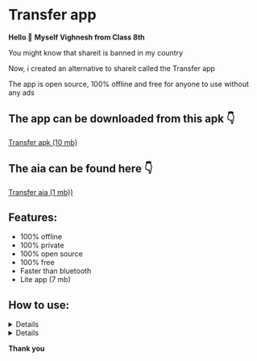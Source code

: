 
# Transfer app

 **Hello :wave:**
 **Myself Vighnesh from Class 8th**

You might know that shareit is banned in my country

Now, i created an alternative to shareit called the Transfer app

The app is open source, 100% offline and free for anyone to use without any ads

## The app can be downloaded from this apk :point_down:
[Transfer apk (10 mb)](/transfer.apk)


## The aia can be found here :point_down:
[Transfer aia (1 mb))](/transfer.aia)


## Features:

 - 100% offline
 -  100% private 
 - 100% open source
 -  100% free
 -  Faster than    bluetooth
 -    Lite app (7 mb)

## How to use:
 
<details>

  **Transferer**
  
  -   Download the app
-   Go to Transfer file
-   Click on Choose and select the file
-   You will get a qr code

</details>

 <details>

  **Getter**
  
-   Download the app
 -   Go to Get file
  -   Click on Get
   -   Read the transferer’s qr code
     -   File will be downloaded in downloads folder

</details>

 

**Thank you** 
